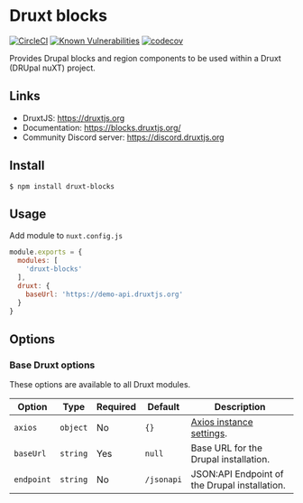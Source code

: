 # Druxt blocks

[![CircleCI](https://circleci.com/gh/druxt/druxt-blocks.svg?style=svg)](https://circleci.com/gh/druxt/druxt-blocks)
[![Known Vulnerabilities](https://snyk.io/test/github/druxt/druxt-blocks/badge.svg?targetFile=package.json)](https://snyk.io/test/github/druxt/druxt-blocks?targetFile=package.json)
[![codecov](https://codecov.io/gh/druxt/druxt-blocks/branch/develop/graph/badge.svg)](https://codecov.io/gh/druxt/druxt-blocks)

Provides Drupal blocks and region components to be used within a Druxt (DRUpal nuXT) project.

## Links

- DruxtJS: https://druxtjs.org
- Documentation: https://blocks.druxtjs.org/
- Community Discord server: https://discord.druxtjs.org

## Install

`$ npm install druxt-blocks`

## Usage

Add module to `nuxt.config.js`

```js
module.exports = {
  modules: [
    'druxt-blocks'
  ],
  druxt: {
    baseUrl: 'https://demo-api.druxtjs.org'
  }
}
```

## Options

### Base Druxt options

These options are available to all Druxt modules.

| Option | Type | Required | Default | Description |
| --- | --- | --- | --- | --- |
| `axios` | `object` | No | `{}` | [Axios instance settings](https://github.com/axios/axios#axioscreateconfig). |
| `baseUrl` | `string` | Yes | `null` | Base URL for the Drupal installation. |
| `endpoint` | `string` | No | `/jsonapi` | JSON:API Endpoint of the Drupal installation. |
